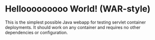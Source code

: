 Hellooooooooo World! (WAR-style)
===============

This is the simplest possible Java webapp for testing servlet container deployments.  It should work on any container and requires no other dependencies or configuration.
